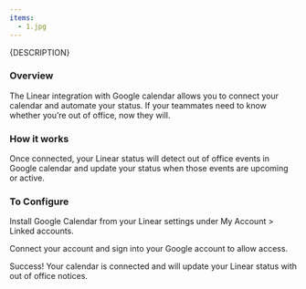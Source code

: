 ```yaml
---
items:
  - 1.jpg
---
```


{DESCRIPTION}

### Overview

The Linear integration with Google calendar allows you to connect your calendar and automate your status. If your teammates need to know whether you’re out of office, now they will.

### How it works

Once connected, your Linear status will detect out of office events in Google calendar and update your status when those events are upcoming or active.

### To Configure

Install Google Calendar from your Linear settings under My Account > Linked accounts.

Connect your account and sign into your Google account to allow access.

Success! Your calendar is connected and will update your Linear status with out of office notices.
